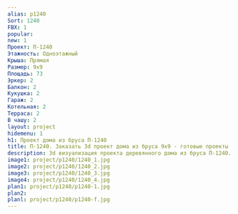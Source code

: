 ```yaml
---
alias: p1240
Sort: 1240
FBX: 1
popular: 
new: 1
Проект: П-1240
Этажность: Одноэтажный
Крыша: Прямая
Размер: 9х9
Площадь: 73
Эркер: 2
Балкон: 2
Кукушка: 2
Гараж: 2
Котельная: 2
Терраса: 2
В чашу: 2
layout: project
hidemenu: 1
h1: Проект дома из бруса П-1240
title: П-1240. Заказать 3d проект дома из бруса 9х9 - готовые проекты
description: 3d визуализация проекта деревянного дома из бруса П-1240. Площадь 73 м2, размер 9х9. Вы можете внести любые изменения в проект.
image1: project/p1240/1240_1.jpg
image2: project/p1240/1240_2.jpg
image3: project/p1240/1240_3.jpg
image4: project/p1240/1240_4.jpg
plan1: project/p1240/p1240-1.jpg
plan2: 
planl: project/p1240/p1240-f.jpg
---
```

